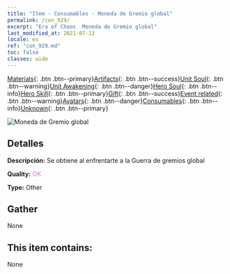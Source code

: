 ```yaml
---
title: "Item - Consumables - Moneda de Gremio global"
permalink: /con_929/
excerpt: "Era of Chaos  Moneda de Gremio global"
last_modified_at: 2021-07-13
locale: es
ref: "con_929.md"
toc: false
classes: wide
---
```

 [Materials](/ItemsES/){: .btn .btn--primary}[Artifacts](/ItemsES/Artifacts/){: .btn .btn--success}[Unit Soul](/ItemsES/UnitSoul/){: .btn .btn--warning}[Unit Awakening](/ItemsES/UnitAwakening/){: .btn .btn--danger}[Hero Soul](/ItemsES/HeroSoul/){: .btn .btn--info}[Hero Skill](/ItemsES/HeroSkill/){: .btn .btn--primary}[Gift](/ItemsES/Gift/){: .btn .btn--success}[Event related](/ItemsES/Events/){: .btn .btn--warning}[Avatars](/ItemsES/Avatars/){: .btn .btn--danger}[Consumables](/ItemsES/Consumables/){: .btn .btn--info}[Unknown](/ItemsES/Unknown/){: .btn .btn--primary}

 ![Moneda de Gremio global](/images/t/i_40017.png)

## Detalles
 **Descripción:** Se obtiene al enfrentarte a la Guerra de gremios global

 **Quality:** <span style="color: #DA70D6">OK</span>

 **Type:** Other

## Gather

  None

## This item contains:

  None

